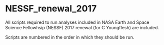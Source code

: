 # NESSF_renewal_2017

All scripts required to run analyses included in NASA Earth and Space Science Fellowhsip (NESSF) 2017 renewal (for C Youngflesh) are included.


Scripts are numbered in the order in which they should be run.
